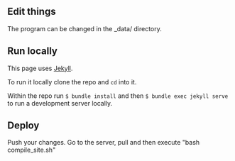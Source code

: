 ## Edit things

The program can be changed in the _data/ directory.

## Run locally

This page uses [Jekyll](http://jekyllrb.org).

To run it locally clone the repo and `cd` into it.

Within the repo run `$ bundle install` and then `$ bundle exec jekyll serve` to run a development server locally.

## Deploy

Push your changes. Go to the server, pull and then execute "bash compile_site.sh"

